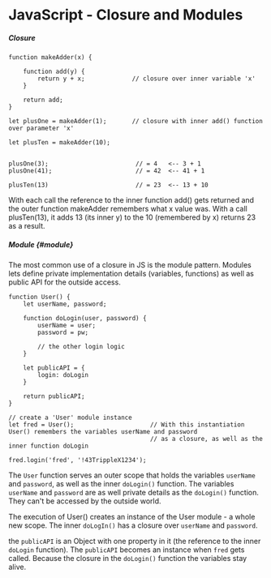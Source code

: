 # JavaScript - Closure and Modules

##### Closure

```
function makeAdder(x) {

    function add(y) {
        return y + x;             // closure over inner variable 'x'
    }

    return add;
}

let plusOne = makeAdder(1);       // closure with inner add() function over parameter 'x'

let plusTen = makeAdder(10);


plusOne(3);                        // = 4   <-- 3 + 1 
plusOne(41);                       // = 42  <-- 41 + 1 

plusTen(13)                        // = 23  <-- 13 + 10
```

With each call the reference to the inner function add\(\) gets returned and the outer function makeAdder remembers what x value was. With a call plusTen\(13\), it adds 13 \(its inner y\) to the 10 \(remembered by x\) returns 23 as a result.

##### Module {#module}

The most common use of a closure in JS is the module pattern. Modules lets define private implementation details \(variables, functions\) as well as public API for the outside access.

```
function User() {
    let userName, password;

    function doLogin(user, password) {
        userName = user;
        password = pw;

        // the other login logic
    }

    let publicAPI = {
        login: doLogin
    }

    return publicAPI;
}

// create a 'User' module instance
let fred = User();                     // With this instantiation User() remembers the variables userName and password 
                                       // as a closure, as well as the inner function doLogin

fred.login('fred', '!43TrippleX1234');
```

The `User` function serves an outer scope that holds the variables `userName` and `password`, as well as the inner `doLogin()` function. The variables `userName` and `password` are as well private details as the `doLogin()` function. They can't be accessed by the outside world.

The execution of User\(\) creates an instance of the User module -  a whole new scope. The inner `doLogIn()` has a closure over `userName` and `password`.

the `publicAPI` is an Object with one property in it \(the reference to the inner `doLogin` function\). The `publicAPI` becomes an instance when `fred` gets called. Because the closure in the `doLogin()` function the variables stay alive.

